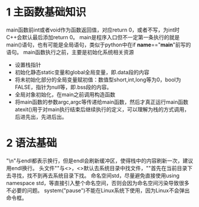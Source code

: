 # 1 主函数基础知识
main函数前int或者void作为函数返回值，对应return 0，或者不写，为int时C++会默认最后添加return 0。
main是程序入口但不一定第一条执行的就是main()语句，也有可能是全局语句，类似于python中在if __name__=="__main__"前写的语句。
main函数执行之前，主要是初始化系统相关资源
- 设置栈指针
- 初始化静态static变量和global全局变量，即.data段的内容
- 将未初始化部分的全局变量赋初值：数值型short,int,long等为0，bool为FALSE，指针为null等，即.bss段的内容。
- 全局对象初始化，在main之前调用构造函数
- 将main函数的参数argc,argc等传递给main函数，然后才真正运行main函数
atexit()用于对main执行结束后继续执行的定义，可以理解为栈的方式调用，后进先出，先进后出。
# 2 语法基础
"\n"与endl都表示换行，但是endl会刷新缓冲区，使得栈中的内容刷新一次，建议用endl换行。
头文件""与<>，<>默认去系统目录中找文件，""首先在当前目录下去寻找，找不到再去系统目录下找。
命名空间std，尽量避免直接使用using namespace std，等直接引入整个命名空间，否则会因为命名空间污染导致很多不必要的问题。
system("pause")不能在Linux系统下使用，因为Linux不会弹出命令框。
